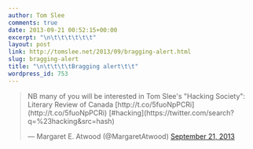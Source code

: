 ```yaml
---
author: Tom Slee
comments: true
date: 2013-09-21 00:52:15+00:00
excerpt: "\n\t\t\t\t\t\t"
layout: post
link: http://tomslee.net/2013/09/bragging-alert.html
slug: bragging-alert
title: "\n\t\t\t\tBragging alert\t\t"
wordpress_id: 753
---
```



				

<blockquote>NB many of you will be interested in Tom Slee's "Hacking Society": Literary Review of Canada [http://t.co/5fuoNpPCRi](http://t.co/5fuoNpPCRi) [#hacking](https://twitter.com/search?q=%23hacking&src=hash)

— Margaret E. Atwood (@MargaretAtwood) [September 21, 2013](https://twitter.com/MargaretAtwood/statuses/381212764561080320)</blockquote>


		
